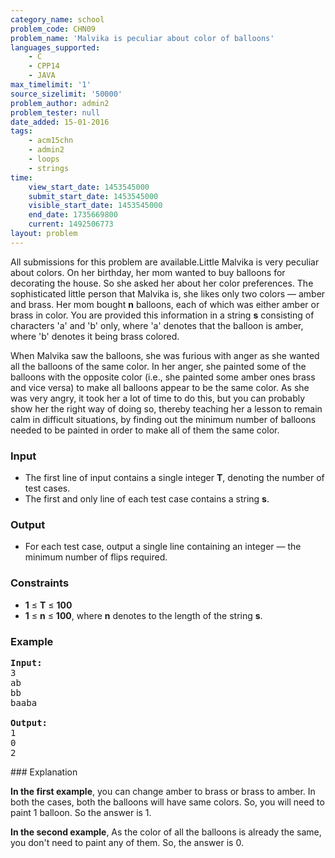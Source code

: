 ```yaml
---
category_name: school
problem_code: CHN09
problem_name: 'Malvika is peculiar about color of balloons'
languages_supported:
    - C
    - CPP14
    - JAVA
max_timelimit: '1'
source_sizelimit: '50000'
problem_author: admin2
problem_tester: null
date_added: 15-01-2016
tags:
    - acm15chn
    - admin2
    - loops
    - strings
time:
    view_start_date: 1453545000
    submit_start_date: 1453545000
    visible_start_date: 1453545000
    end_date: 1735669800
    current: 1492506773
layout: problem
---
```

All submissions for this problem are available.Little Malvika is very peculiar about colors. On her birthday, her mom wanted to buy balloons for decorating the house. So she asked her about her color preferences. The sophisticated little person that Malvika is, she likes only two colors — amber and brass. Her mom bought **n** balloons, each of which was either amber or brass in color. You are provided this information in a string **s** consisting of characters 'a' and 'b' only, where 'a' denotes that the balloon is amber, where 'b' denotes it being brass colored.

When Malvika saw the balloons, she was furious with anger as she wanted all the balloons of the same color. In her anger, she painted some of the balloons with the opposite color (i.e., she painted some amber ones brass and vice versa) to make all balloons appear to be the same color. As she was very angry, it took her a lot of time to do this, but you can probably show her the right way of doing so, thereby teaching her a lesson to remain calm in difficult situations, by finding out the minimum number of balloons needed to be painted in order to make all of them the same color.

### Input

- The first line of input contains a single integer **T**, denoting the number of test cases.
- The first and only line of each test case contains a string **s**.

### Output

- For each test case, output a single line containing an integer — the minimum number of flips required.

### Constraints

- **1** ≤ **T** ≤ **100**
- **1** ≤ **n** ≤ **100**, where **n** denotes to the length of the string **s**.

### Example

<pre><b>Input:</b>
3
ab
bb
baaba

<b>Output:</b>
1
0
2
</pre>### Explanation

**In the first example**,
you can change amber to brass or brass to amber. In both the cases, both the balloons will have same colors. So, you will need to paint 1 balloon. So the answer is 1.

**In the second example**,
As the color of all the balloons is already the same, you don't need to paint any of them. So, the answer is 0.
